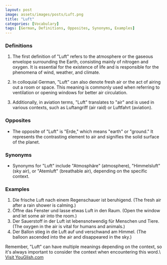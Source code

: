 ```yaml
---
layout: post
image: assets/images/posts/Luft.png
title: "Luft"
categories: [Vocabulary]
tags: [German, Definitions, Opposites, Synonyms, Examples]
---
```


### Definitions

1. The first definition of "Luft" refers to the atmosphere or the gaseous envelope surrounding the Earth, consisting mainly of nitrogen and oxygen. It is essential for the existence of life and is responsible for the phenomena of wind, weather, and climate.

2. In colloquial German, "Luft" can also denote fresh air or the act of airing out a room or space. This meaning is commonly used when referring to ventilation or opening windows for better air circulation.

3. Additionally, in aviation terms, "Luft" translates to "air" and is used in various contexts, such as Luftangriff (air raid) or Luftfahrt (aviation).

### Opposites

- The opposite of "Luft" is "Erde," which means "earth" or "ground." It represents the contrasting element to air and signifies the solid surface of the planet.

### Synonyms

- Synonyms for "Luft" include "Atmosphäre" (atmosphere), "Himmelsluft" (sky air), or "Atemluft" (breathable air), depending on the specific context.

### Examples

1. Die frische Luft nach einem Regenschauer ist beruhigend. (The fresh air after a rain shower is calming.)
2. Öffne das Fenster und lasse etwas Luft in den Raum. (Open the window and let some air into the room.)
3. Der Sauerstoff in der Luft ist lebensnotwendig für Menschen und Tiere. (The oxygen in the air is vital for humans and animals.)
4. Der Ballon stieg in die Luft auf und verschwand am Himmel. (The balloon ascended into the air and disappeared in the sky.)

Remember, "Luft" can have multiple meanings depending on the context, so it's always important to consider the context when encountering this word.\ <a id="yg-widget-0" class="youglish-widget" data-query="Luft" data-lang="german" data-components="8412" data-auto-start="0" data-bkg-color="theme_light" data-title="How%20to%20pronounce%20Luft%20in%20German"  rel="nofollow" href="https://youglish.com">Visit YouGlish.com</a><script async src="https://youglish.com/public/emb/widget.js" charset="utf-8"></script>